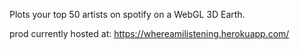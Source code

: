 Plots your top 50 artists on spotify on a WebGL 3D Earth.

prod currently hosted at: https://whereamilistening.herokuapp.com/